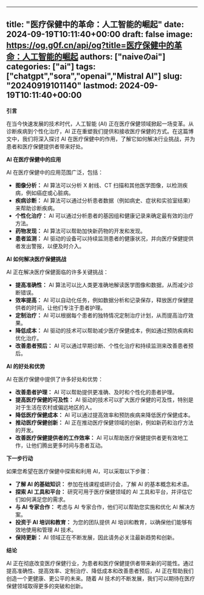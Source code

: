 
---
title: "医疗保健中的革命：人工智能的崛起"
date: 2024-09-19T10:11:40+00:00
draft: false
image: https://og.g0f.cn/api/og?title=医疗保健中的革命：人工智能的崛起
authors: ["naiveのai"]
categories: ["ai"]
tags: ["chatgpt","sora","openai","Mistral AI"]
slug: "20240919101140"
lastmod: 2024-09-19T10:11:40+00:00
---
**引言**

在当今快速发展的技术时代，人工智能 (AI) 正在医疗保健领域掀起一场变革。从诊断疾病到个性化治疗，AI 正在重塑我们提供和接收医疗保健的方式。在这篇博文中，我们将深入探讨 AI 在医疗保健中的作用，了解它如何解决行业挑战，并为患者和医疗保健提供者带来好处。

**AI 在医疗保健中的应用**

AI 在医疗保健中的应用范围广泛，包括：

* **图像分析：** AI 算法可以分析 X 射线、CT 扫描和其他医学图像，以检测疾病，例如癌症或心脏病。
* **疾病诊断：** AI 算法可以通过分析患者数据（例如病史、症状和实验室结果）来帮助诊断疾病。
* **个性化治疗：** AI 可以通过分析患者的基因组和健康记录来确定最有效的治疗方法。
* **药物发现：** AI 算法可以帮助加快新药物的开发和发现。
* **患者监测：** AI 驱动的设备可以持续监测患者的健康状况，并向医疗保健提供者发出警报，以便及时介入。

**AI 如何解决医疗保健挑战**

AI 正在解决医疗保健面临的许多关键挑战：

* **提高准确性：** AI 算法可以比人类更准确地解读医学图像和数据，从而减少诊断错误。
* **效率提高：** AI 可以自动化任务，例如数据分析和记录保存，释放医疗保健提供者的时间，让他们专注于患者护理。
* **定制治疗：** AI 可以根据每个患者的独特情况定制治疗计划，从而提高治疗效果。
* **降低成本：** AI 驱动的技术可以帮助减少医疗保健成本，例如通过预防疾病和优化治疗。
* **改善患者预后：** AI 可以通过早期诊断、个性化治疗和持续监测来改善患者预后。

**AI 的好处和优势**

AI 在医疗保健中提供了许多好处和优势：

* **改善患者护理：** AI 可以帮助提供更准确、及时和个性化的患者护理。
* **提高医疗保健的可及性：** AI 驱动的技术可以扩大医疗保健的可及性，特别是对于生活在农村或偏远地区的人。
* **降低医疗保健成本：** AI 可以通过提高效率和预防疾病来降低医疗保健成本。
* **推动医疗保健创新：** AI 正在推动医疗保健领域的创新，例如新药和治疗方法的开发。
* **改善医疗保健提供者的工作效率：** AI 可以帮助医疗保健提供者更有效地工作，让他们腾出更多时间与患者互动。

**下一步行动**

如果您希望在医疗保健中探索和利用 AI，可以采取以下步骤：

* **了解 AI 的基础知识：** 参加在线课程或研讨会，了解 AI 的基本概念和术语。
* **探索 AI 工具和平台：** 研究可用于医疗保健领域的 AI 工具和平台，并评估它们如何满足您的需求。
* **与 AI 专家合作：** 考虑与 AI 专家合作，他们可以帮助您实施和优化 AI 解决方​​案。
* **投资于 AI 培训和教育：** 为您的团队提供 AI 培训和教育，以确保他们能够有效地使用和管理 AI 技术。
* **保持更新：** AI 领域正在不断发展，因此请务必关注最新趋势和创新。

**结论**

AI 正在彻底改变医疗保健行业，为患者和医疗保健提供者带来新的可能性。通过提高准确性、提高效率、定制治疗、降低成本和改善患者预后，AI 正在帮助我们创造一个更健康、更公平的未来。随着 AI 技术的不断发展，我们可以期待在医疗保健领域取得更多的突破和创新。